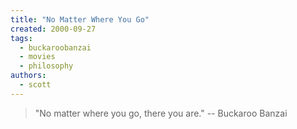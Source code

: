 ```yaml
---
title: "No Matter Where You Go"
created: 2000-09-27
tags: 
  - buckaroobanzai
  - movies
  - philosophy
authors: 
  - scott
---
```


> "No matter where you go, there you are." \-- Buckaroo Banzai
